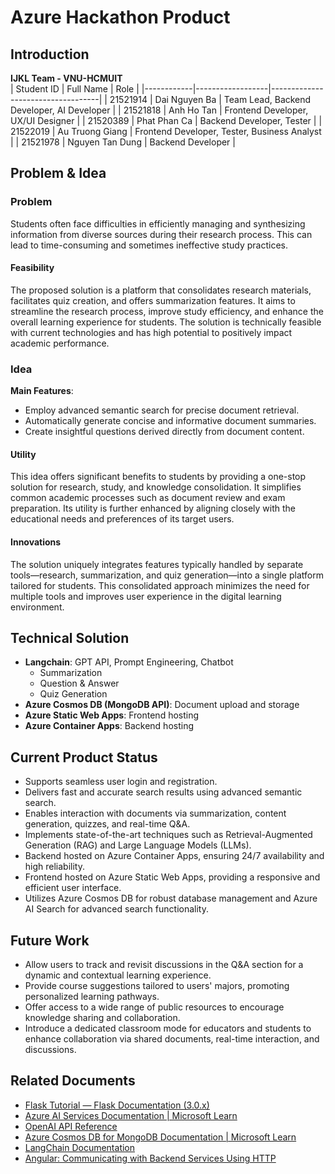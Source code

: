 # Azure Hackathon Product

## Introduction
**IJKL Team - VNU-HCMUIT**  
| Student ID | Full Name        | Role                              |
|------------|------------------|-----------------------------------|
| 21521914   | Dai Nguyen Ba    | Team Lead, Backend Developer, AI Developer |
| 21521818   | Anh Ho Tan       | Frontend Developer, UX/UI Designer |
| 21520389   | Phat Phan Ca     | Backend Developer, Tester         |
| 21522019   | Au Truong Giang  | Frontend Developer, Tester, Business Analyst |
| 21521978   | Nguyen Tan Dung   | Backend Developer                 |

## Problem & Idea

### Problem
Students often face difficulties in efficiently managing and synthesizing information from diverse sources during their research process. This can lead to time-consuming and sometimes ineffective study practices.

#### Feasibility
The proposed solution is a platform that consolidates research materials, facilitates quiz creation, and offers summarization features. It aims to streamline the research process, improve study efficiency, and enhance the overall learning experience for students. The solution is technically feasible with current technologies and has high potential to positively impact academic performance.

### Idea

**Main Features**:
- Employ advanced semantic search for precise document retrieval.
- Automatically generate concise and informative document summaries.
- Create insightful questions derived directly from document content.

#### Utility
This idea offers significant benefits to students by providing a one-stop solution for research, study, and knowledge consolidation. It simplifies common academic processes such as document review and exam preparation. Its utility is further enhanced by aligning closely with the educational needs and preferences of its target users.

#### Innovations
The solution uniquely integrates features typically handled by separate tools—research, summarization, and quiz generation—into a single platform tailored for students. This consolidated approach minimizes the need for multiple tools and improves user experience in the digital learning environment.

## Technical Solution

- **Langchain**: GPT API, Prompt Engineering, Chatbot
  - Summarization
  - Question & Answer
  - Quiz Generation
- **Azure Cosmos DB (MongoDB API)**: Document upload and storage
- **Azure Static Web Apps**: Frontend hosting
- **Azure Container Apps**: Backend hosting

## Current Product Status

- Supports seamless user login and registration.
- Delivers fast and accurate search results using advanced semantic search.
- Enables interaction with documents via summarization, content generation, quizzes, and real-time Q&A.
- Implements state-of-the-art techniques such as Retrieval-Augmented Generation (RAG) and Large Language Models (LLMs).
- Backend hosted on Azure Container Apps, ensuring 24/7 availability and high reliability.
- Frontend hosted on Azure Static Web Apps, providing a responsive and efficient user interface.
- Utilizes Azure Cosmos DB for robust database management and Azure AI Search for advanced search functionality.

## Future Work

- Allow users to track and revisit discussions in the Q&A section for a dynamic and contextual learning experience.
- Provide course suggestions tailored to users' majors, promoting personalized learning pathways.
- Offer access to a wide range of public resources to encourage knowledge sharing and collaboration.
- Introduce a dedicated classroom mode for educators and students to enhance collaboration via shared documents, real-time interaction, and discussions.

## Related Documents

- [Flask Tutorial — Flask Documentation (3.0.x)](https://flask.palletsprojects.com/en/3.0.x/tutorial/)
- [Azure AI Services Documentation | Microsoft Learn](https://learn.microsoft.com/en-us/azure/ai-services/)
- [OpenAI API Reference](https://platform.openai.com/docs/api-reference)
- [Azure Cosmos DB for MongoDB Documentation | Microsoft Learn](https://learn.microsoft.com/en-us/azure/cosmos-db/mongodb/)
- [LangChain Documentation](https://python.langchain.com/docs/get_started/introduction)
- [Angular: Communicating with Backend Services Using HTTP](https://angular.io/guide/understanding-communicating-with-http)
